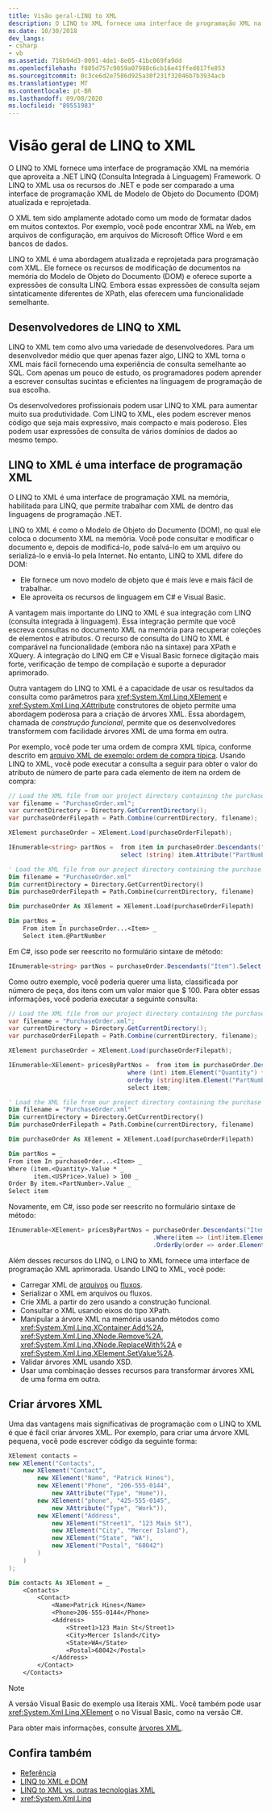 ```yaml
---
title: Visão geral-LINQ to XML
description: O LINQ to XML fornece uma interface de programação XML na memória que é baseada em recursos do .NET e comparável a uma API DOM atualizada.
ms.date: 10/30/2018
dev_langs:
- csharp
- vb
ms.assetid: 716b94d3-0091-4de1-8e05-41bc069fa9dd
ms.openlocfilehash: f805d757c9059a07988c6cb16e41ffed017fe853
ms.sourcegitcommit: 0c3ce6d2e7586d925a30f231f32046b7b3934acb
ms.translationtype: MT
ms.contentlocale: pt-BR
ms.lasthandoff: 09/08/2020
ms.locfileid: "89551983"
---
```

# <a name="linq-to-xml-overview"></a>Visão geral de LINQ to XML

O LINQ to XML fornece uma interface de programação XML na memória que aproveita a .NET LINQ (Consulta Integrada à Linguagem) Framework. O LINQ to XML usa os recursos do .NET e pode ser comparado a uma interface de programação XML de Modelo de Objeto do Documento (DOM) atualizada e reprojetada.

O XML tem sido amplamente adotado como um modo de formatar dados em muitos contextos. Por exemplo, você pode encontrar XML na Web, em arquivos de configuração, em arquivos do Microsoft Office Word e em bancos de dados.

LINQ to XML é uma abordagem atualizada e reprojetada para programação com XML. Ele fornece os recursos de modificação de documentos na memória do Modelo de Objeto do Documento (DOM) e oferece suporte a expressões de consulta LINQ. Embora essas expressões de consulta sejam sintaticamente diferentes de XPath, elas oferecem uma funcionalidade semelhante.

## <a name="linq-to-xml-developers"></a>Desenvolvedores de LINQ to XML

LINQ to XML tem como alvo uma variedade de desenvolvedores. Para um desenvolvedor médio que quer apenas fazer algo, LINQ to XML torna o XML mais fácil fornecendo uma experiência de consulta semelhante ao SQL. Com apenas um pouco de estudo, os programadores podem aprender a escrever consultas sucintas e eficientes na linguagem de programação de sua escolha.

Os desenvolvedores profissionais podem usar LINQ to XML para aumentar muito sua produtividade. Com LINQ to XML, eles podem escrever menos código que seja mais expressivo, mais compacto e mais poderoso. Eles podem usar expressões de consulta de vários domínios de dados ao mesmo tempo.

## <a name="linq-to-xml-is-an-xml-programming-interface"></a>LINQ to XML é uma interface de programação XML

O LINQ to XML é uma interface de programação XML na memória, habilitada para LINQ, que permite trabalhar com XML de dentro das linguagens de programação .NET.

LINQ to XML é como o Modelo de Objeto do Documento (DOM), no qual ele coloca o documento XML na memória. Você pode consultar e modificar o documento e, depois de modificá-lo, pode salvá-lo em um arquivo ou serializá-lo e enviá-lo pela Internet. No entanto, LINQ to XML difere do DOM:

- Ele fornece um novo modelo de objeto que é mais leve e mais fácil de trabalhar.
- Ele aproveita os recursos de linguagem em C# e Visual Basic.

A vantagem mais importante do LINQ to XML é sua integração com LINQ (consulta integrada à linguagem). Essa integração permite que você escreva consultas no documento XML na memória para recuperar coleções de elementos e atributos. O recurso de consulta do LINQ to XML é comparável na funcionalidade (embora não na sintaxe) para XPath e XQuery. A integração do LINQ em C# e Visual Basic fornece digitação mais forte, verificação de tempo de compilação e suporte a depurador aprimorado.

Outra vantagem do LINQ to XML é a capacidade de usar os resultados da consulta como parâmetros para <xref:System.Xml.Linq.XElement> e <xref:System.Xml.Linq.XAttribute> construtores de objeto permite uma abordagem poderosa para a criação de árvores XML. Essa abordagem, chamada de *construção funcional*, permite que os desenvolvedores transformem com facilidade árvores XML de uma forma em outra.

Por exemplo, você pode ter uma ordem de compra XML típica, conforme descrito em [arquivo XML de exemplo: ordem de compra típica](sample-xml-file-typical-purchase-order.md). Usando LINQ to XML, você pode executar a consulta a seguir para obter o valor do atributo de número de parte para cada elemento de item na ordem de compra:

```csharp
// Load the XML file from our project directory containing the purchase orders
var filename = "PurchaseOrder.xml";
var currentDirectory = Directory.GetCurrentDirectory();
var purchaseOrderFilepath = Path.Combine(currentDirectory, filename);

XElement purchaseOrder = XElement.Load(purchaseOrderFilepath);

IEnumerable<string> partNos =  from item in purchaseOrder.Descendants("Item")
                               select (string) item.Attribute("PartNumber");
```

```vb
' Load the XML file from our project directory containing the purchase orders
Dim filename = "PurchaseOrder.xml"
Dim currentDirectory = Directory.GetCurrentDirectory()
Dim purchaseOrderFilepath = Path.Combine(currentDirectory, filename)

Dim purchaseOrder As XElement = XElement.Load(purchaseOrderFilepath)

Dim partNos = _
    From item In purchaseOrder...<Item> _
    Select item.@PartNumber
```

Em C#, isso pode ser reescrito no formulário sintaxe de método:

```csharp
IEnumerable<string> partNos = purchaseOrder.Descendants("Item").Select(x => (string) x.Attribute("PartNumber"));
```

Como outro exemplo, você poderia querer uma lista, classificada por número de peça, dos itens com um valor maior que $ 100. Para obter essas informações, você poderia executar a seguinte consulta:

```csharp
// Load the XML file from our project directory containing the purchase orders
var filename = "PurchaseOrder.xml";
var currentDirectory = Directory.GetCurrentDirectory();
var purchaseOrderFilepath = Path.Combine(currentDirectory, filename);

XElement purchaseOrder = XElement.Load(purchaseOrderFilepath);

IEnumerable<XElement> pricesByPartNos =  from item in purchaseOrder.Descendants("Item")
                                 where (int) item.Element("Quantity") * (decimal) item.Element("USPrice") > 100
                                 orderby (string)item.Element("PartNumber")
                                 select item;
```

```vb
' Load the XML file from our project directory containing the purchase orders
Dim filename = "PurchaseOrder.xml"
Dim currentDirectory = Directory.GetCurrentDirectory()
Dim purchaseOrderFilepath = Path.Combine(currentDirectory, filename)

Dim purchaseOrder As XElement = XElement.Load(purchaseOrderFilepath)

Dim partNos = _
From item In purchaseOrder...<Item> _
Where (item.<Quantity>.Value * _
       item.<USPrice>.Value) > 100 _
Order By item.<PartNumber>.Value _
Select item
```

Novamente, em C#, isso pode ser reescrito no formulário sintaxe de método:

```csharp
IEnumerable<XElement> pricesByPartNos = purchaseOrder.Descendants("Item")
                                        .Where(item => (int)item.Element("Quantity") * (decimal)item.Element("USPrice") > 100)
                                        .OrderBy(order => order.Element("PartNumber"));
```

Além desses recursos do LINQ, o LINQ to XML fornece uma interface de programação XML aprimorada. Usando LINQ to XML, você pode:

- Carregar XML de [arquivos](load-xml-file.md) ou [fluxos](stream-xml-fragments-xmlreader.md).
- Serializar o XML em arquivos ou fluxos.
- Crie XML a partir do zero usando a construção funcional.
- Consultar o XML usando eixos do tipo XPath.
- Manipular a árvore XML na memória usando métodos como <xref:System.Xml.Linq.XContainer.Add%2A>, <xref:System.Xml.Linq.XNode.Remove%2A>, <xref:System.Xml.Linq.XNode.ReplaceWith%2A> e <xref:System.Xml.Linq.XElement.SetValue%2A>.
- Validar árvores XML usando XSD.
- Usar uma combinação desses recursos para transformar árvores XML de uma forma em outra.

## <a name="create-xml-trees"></a>Criar árvores XML

Uma das vantagens mais significativas de programação com o LINQ to XML é que é fácil criar árvores XML. Por exemplo, para criar uma árvore XML pequena, você pode escrever código da seguinte forma:

```csharp
XElement contacts =
new XElement("Contacts",
    new XElement("Contact",
        new XElement("Name", "Patrick Hines"),
        new XElement("Phone", "206-555-0144",
            new XAttribute("Type", "Home")),
        new XElement("phone", "425-555-0145",
            new XAttribute("Type", "Work")),
        new XElement("Address",
            new XElement("Street1", "123 Main St"),
            new XElement("City", "Mercer Island"),
            new XElement("State", "WA"),
            new XElement("Postal", "68042")
        )
    )
);
```

```vb
Dim contacts As XElement = _
    <Contacts>
        <Contact>
            <Name>Patrick Hines</Name>
            <Phone>206-555-0144</Phone>
            <Address>
                <Street1>123 Main St</Street1>
                <City>Mercer Island</City>
                <State>WA</State>
                <Postal>68042</Postal>
            </Address>
        </Contact>
    </Contacts>
```

> [!NOTE]
> A versão Visual Basic do exemplo usa literais XML. Você também pode usar <xref:System.Xml.Linq.XElement> o no Visual Basic, como na versão C#.

Para obter mais informações, consulte [árvores XML](functional-construction.md).

## <a name="see-also"></a>Confira também

- [Referência](reference.md)
- [LINQ to XML e DOM](linq-xml-vs-dom.md)
- [LINQ to XML vs. outras tecnologias XML](linq-xml-vs-xml-technologies.md)
- <xref:System.Xml.Linq>

